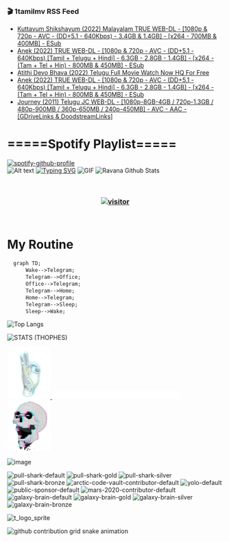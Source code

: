 ### 🎬 1tamilmv RSS Feed

<!-- BLOG-POST-LIST:START -->
- [Kuttavum Shikshayum &lpar;2022&rpar; Malayalam TRUE WEB-DL - [1080p &amp; 720p - AVC - &lpar;DD+5.1 - 640Kbps&rpar; - 3.4GB &amp; 1.4GB] - [x264 - 700MB &amp; 400MB] - ESub](https://www.1tamilmv.space/index.php?/forums/topic/164385-kuttavum-shikshayum-2022-malayalam-true-web-dl-1080p-720p-avc-dd51-640kbps-34gb-14gb-x264-700mb-400mb-esub/&do=findComment&comment=329096)
- [Anek &lpar;2022&rpar; TRUE WEB-DL - [1080p &amp; 720p - AVC - &lpar;DD+5.1 - 640Kbps&rpar; [Tamil + Telugu + Hindi] - 6.3GB - 2.8GB - 1.4GB] - [x264 - &lpar;Tam + Tel + Hin&rpar; - 800MB &amp; 450MB] - ESub](https://www.1tamilmv.space/index.php?/forums/topic/164546-anek-2022-true-web-dl-1080p-720p-avc-dd51-640kbps-tamil-telugu-hindi-63gb-28gb-14gb-x264-tam-tel-hin-800mb-450mb-esub/&do=findComment&comment=329095)
- [Atithi Devo Bhava &lpar;2022&rpar; Telugu Full Movie Watch Now HQ For Free](https://www.1tamilmv.space/index.php?/forums/topic/164576-atithi-devo-bhava-2022-telugu-full-movie-watch-now-hq-for-free/&do=findComment&comment=329094)
- [Anek &lpar;2022&rpar; TRUE WEB-DL - [1080p &amp; 720p - AVC - &lpar;DD+5.1 - 640Kbps&rpar; [Tamil + Telugu + Hindi] - 6.3GB - 2.8GB - 1.4GB] - [x264 - &lpar;Tam + Tel + Hin&rpar; - 800MB &amp; 450MB] - ESub](https://www.1tamilmv.space/index.php?/forums/topic/164546-anek-2022-true-web-dl-1080p-720p-avc-dd51-640kbps-tamil-telugu-hindi-63gb-28gb-14gb-x264-tam-tel-hin-800mb-450mb-esub/&do=findComment&comment=329093)
- [Journey &lpar;2011&rpar; Telugu JC WEB-DL - [1080p-8GB-4GB / 720p-1.3GB / 480p-900MB / 360p-650MB / 240p-450MB] - AVC - AAC - [GDriveLinks &amp; DoodstreamLinks]](https://www.1tamilmv.space/index.php?/forums/topic/164575-journey-2011-telugu-jc-web-dl-1080p-8gb-4gb-720p-13gb-480p-900mb-360p-650mb-240p-450mb-avc-aac-gdrivelinks-doodstreamlinks/&do=findComment&comment=329092)
<!-- BLOG-POST-LIST:END -->

# =====Spotify Playlist=====
[![spotify-github-profile](https://spotify-github-profile.vercel.app/api/view?uid=31rfzgmuvvewegdlxvlev4ynz4vu&cover_image=true&theme=default&bar_color=53b14f&bar_color_cover=true)](https://ravana69.github.io/rss)
</br>
![Alt text](https://spotify-recently-played-readme.vercel.app/api?user=31rfzgmuvvewegdlxvlev4ynz4vu)
[![Typing SVG](https://readme-typing-svg.herokuapp.com?color=%2336BCF7&center=true&vCenter=true&multiline=true&height=81&lines=I+AM+RAVANA;CONTACT+ME+ON+TELEGRAM%3A+%40R4V4N4)](https://git.io/typing-svg)
<img align="centre" height="400px" width="490px" alt="GIF" src="https://github.com/ravana69/ravana69/blob/master/rvm.gif" />
![Ravana Github Stats](https://github-readme-stats.vercel.app/api?username=ravana69&&show_icons=true&theme=radical)

<br />
<h3 align="center"> <a href="https://t.me/r4v4n4"><img src="https://profile-counter.glitch.me/ravana69/count.svg" alt="visitor" width="600"></a> </h3>
</br>

<H1>My Routine</H1>

```mermaid
  graph TD;
      Wake-->Telegram;
      Telegram-->Office;
      Office-->Telegram;
      Telegram-->Home;
      Home-->Telegram;
      Telegram-->Sleep;
      Sleep-->Wake;
```
![Top Langs](https://github-readme-stats.vercel.app/api/top-langs/?username=ravana69&&show_icons=true&theme=radical)

![STATS (THOPHES)](https://github-profile-trophy.vercel.app/?username=ravana69&theme=gruvbox&margin-w=10&margin-h=15&column=8)
<br />
<p align="left">
    <a href="#">
        <img width="20%" src="./assets/images/hand.gif" alt="" />
    </a>
    <a href="#">
        <img width="59%" src="./assets/images/spacer.png" alt="" >
    </a>
    <a href="#">
        <img width="20%" src="./assets/images/skull.gif" alt="" />
    </a>
</p>


![image](https://user-images.githubusercontent.com/47528708/175298537-0623dc00-7b1a-4ec1-b5b1-71768763a234.png)

<img width="148" alt="pull-shark-default" src="https://user-images.githubusercontent.com/47528708/175266634-4235fb81-4cf9-4128-9c7a-b7c044cde5b5.png"> <img width="148" alt="pull-shark-gold" src="https://user-images.githubusercontent.com/47528708/175268594-acb9b27a-7f8e-4181-8900-171a981e2d56.png"> <img width="148" alt="pull-shark-silver" src="https://user-images.githubusercontent.com/47528708/175266702-c880884d-eb71-46fb-b857-3135442e06c6.png"> <img width="148" alt="pull-shark-bronze" src="https://user-images.githubusercontent.com/47528708/175266723-735f9146-b8aa-44f8-aa99-c06aad45e8fa.png"> <img width="148" alt="arctic-code-vault-contributor-default" src="https://user-images.githubusercontent.com/47528708/175267501-e1fbbb8f-c2b2-4882-b865-2ac4debef26c.png"> <img width="148" alt="yolo-default" src="https://user-images.githubusercontent.com/47528708/175267654-281a1880-1129-4b7b-bf2f-de5dd2bc5afa.png"> <img width="148" alt="public-sponsor-default" src="https://user-images.githubusercontent.com/47528708/175268448-2e78cc75-fb25-4d76-bd22-7df520446b45.png"> <img width="148" alt="mars-2020-contributor-default" src="https://user-images.githubusercontent.com/47528708/175268475-de6d987a-3be9-4353-86a5-23b422559355.png"> <img width="148" alt="galaxy-brain-default" src="https://user-images.githubusercontent.com/47528708/175298882-7ad69eb8-4d11-45a0-af56-ce2c179fe466.png"> <img width="148" alt="galaxy-brain-gold" src="https://user-images.githubusercontent.com/47528708/175269058-04760273-d9f7-468b-9151-fb654d7c4057.png"> <img width="148" alt="galaxy-brain-silver" src="https://user-images.githubusercontent.com/47528708/175269395-4035bb40-f404-4178-b963-8a4b2973158a.png"> <img width="148" alt="galaxy-brain-bronze" src="https://user-images.githubusercontent.com/47528708/175269034-5aed3e95-5a28-44f3-8cf1-5fc804604869.png">

![t_logo_sprite](https://user-images.githubusercontent.com/47528708/175293007-21ff1792-1fca-4be3-bcae-12fdc3aa414f.svg)




![github contribution grid snake animation](https://raw.githubusercontent.com/ravana69/ravana69/output/github-contribution-grid-snake-dark.svg#gh-dark-mode-only)
